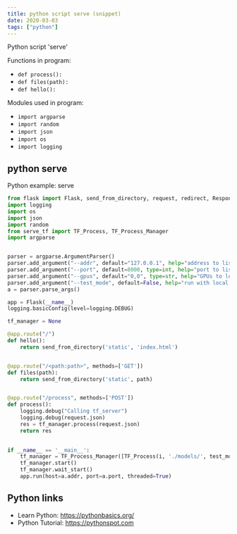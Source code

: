 ```yaml
---
title: python script serve (snippet)
date: 2020-03-03
tags: ["python"]
---
```

Python script 'serve'

Functions in program: 
* `def process():`
* `def files(path):`
* `def hello():`

Modules used in program: 
* `import argparse`
* `import random`
* `import json`
* `import os`
* `import logging`

## python serve

Python example: serve

```python
from flask import Flask, send_from_directory, request, redirect, Response
import logging
import os
import json
import random
from serve_tf import TF_Process, TF_Process_Manager
import argparse


parser = argparse.ArgumentParser()
parser.add_argument("--addr", default="127.0.0.1", help="address to listen on")
parser.add_argument("--port", default=8000, type=int, help="port to listen on")
parser.add_argument("--gpus", default="0,0", type=str, help="GPUs to load models onto.")
parser.add_argument("--test_mode", default=False, help="run with local images that are in the git repo")
a = parser.parse_args()

app = Flask(__name__)
logging.basicConfig(level=logging.DEBUG)

tf_manager = None

@app.route("/")
def hello():
    return send_from_directory('static', 'index.html')


@app.route("/<path:path>", methods=['GET'])
def files(path):
    return send_from_directory('static', path)


@app.route("/process", methods=['POST'])
def process():
    logging.debug("Calling tf_server")
    logging.debug(request.json)
    res = tf_manager.process(request.json)
    return res

  
if __name__ == '__main__':
    tf_manager = TF_Process_Manager([TF_Process(i, './models/', test_mode=a.test_mode) for i in a.gpus.split(',')])
    tf_manager.start()
    tf_manager.wait_start()
    app.run(host=a.addr, port=a.port, threaded=True)


```

## Python links

- Learn Python: https://pythonbasics.org/
- Python Tutorial: https://pythonspot.com
